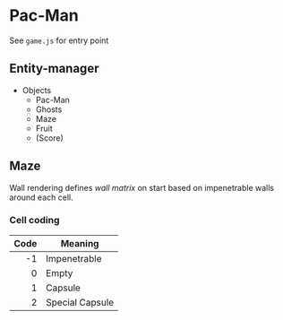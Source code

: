 Pac-Man
=======

See `game.js` for entry point

Entity-manager
--------------

* Objects
  * Pac-Man
  * Ghosts
  * Maze
  * Fruit
  * (Score)

Maze
----

Wall rendering defines *wall matrix* on start based on impenetrable
walls around each cell.

### Cell coding ###

Code | Meaning 
----:| ------- 
-1   | Impenetrable
 0   | Empty
 1   | Capsule
 2   | Special Capsule
